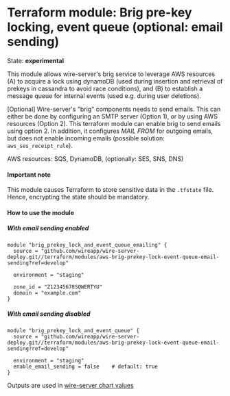 Terraform module: Brig pre-key locking, event queue (optional: email sending)
=============================================================================

State: __experimental__

This module allows wire-server's brig service to leverage AWS resources (A) to
acquire a lock using dynamoDB (used during insertion and retrieval of prekeys
in cassandra to avoid race conditions), and (B) to establish a message queue
for internal events (used e.g. during user deletions).

[Optional] Wire-server's "brig" components needs to send emails. This can either
be done by configuring an SMTP server (Option 1), or by using AWS resources (Option 2).
This terraform module can enable brig to send emails using option 2. In addition, it
configures *MAIL FROM* for outgoing emails, but does not enable incoming emails
(possible solution: `aws_ses_receipt_rule`).

AWS resources: SQS, DynamoDB, (optionally: SES, SNS, DNS)


#### Important note

This module causes Terraform to store sensitive data in the `.tfstate` file. Hence, encrypting the state should be
mandatory.


#### How to use the module

##### With email sending __enabled__

```hcl
module "brig_prekey_lock_and_event_queue_emailing" {
  source = "github.com/wireapp/wire-server-deploy.git//terraform/modules/aws-brig-prekey-lock-event-queue-email-sending?ref=develop"
  
  environment = "staging"

  zone_id = "Z12345678SQWERTYU"
  domain = "example.com"
}
```

##### With email sending __disabled__

```hcl
module "brig_prekey_lock_and_event_queue" {
  source = "github.com/wireapp/wire-server-deploy.git//terraform/modules/aws-brig-prekey-lock-event-queue-email-sending?ref=develop"
  
  environment = "staging"
  enable_email_sending = false    # default: true
}
```

Outputs are used in [wire-server chart values](https://github.com/wireapp/wire-server-deploy/blob/a55d17afa5ac2f40bd50c5d0b907f60ac028377a/values/wire-server/prod-values.example.yaml#L27)
